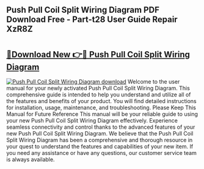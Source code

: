 ## Push Pull Coil Split Wiring Diagram PDF Download Free - Part-t28 User Guide Repair XzR8Z

# <h2><a href="http://dfilwj.blite.top/?on=Push+Pull+Coil+Split+Wiring+Diagram">🔗Download New 👉🔴 Push Pull Coil Split Wiring Diagram</a></h2>

[![Push Pull Coil Split Wiring Diagram download](https://i.imgur.com/lujVjoI.png)](http://dfilwj.blite.top/?on=Push+Pull+Coil+Split+Wiring+Diagram)
Welcome to the user manual for your newly activated Push Pull Coil Split Wiring Diagram. This comprehensive guide is intended to help you understand and utilize all of the features and benefits of your product. You will find detailed instructions for installation, usage, maintenance, and troubleshooting. Please Keep This Manual for Future Reference This manual will be your reliable guide to using your new Push Pull Coil Split Wiring Diagram effectively. Experience seamless connectivity and control thanks to the advanced features of your new Push Pull Coil Split Wiring Diagram. We believe that the Push Pull Coil Split Wiring Diagram has been a comprehensive and thorough resource in your quest to understand the features and capabilities of your new item. If you need any assistance or have any questions, our customer service team is always available.
